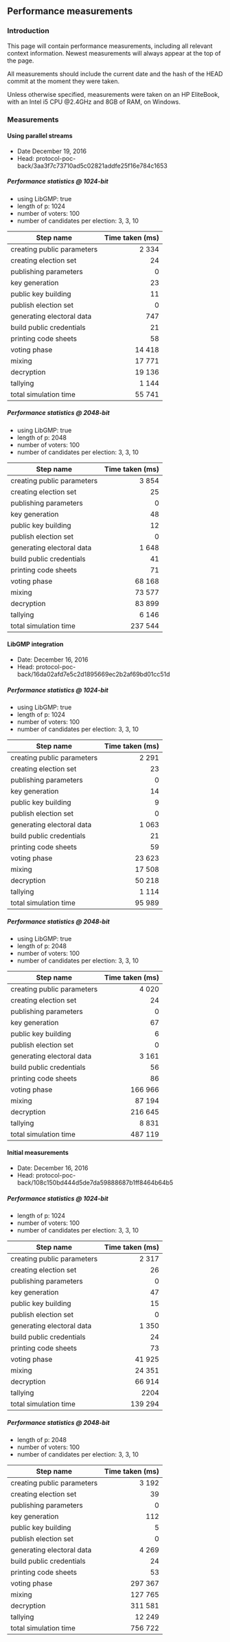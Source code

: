 ## Performance measurements

### Introduction

This page will contain performance measurements, including all relevant context
information.
Newest measurements will always appear at the top of the page.

All measurements should include the current date and the hash of the HEAD commit
at the moment they were taken.

Unless otherwise specified, measurements were taken on an HP EliteBook, with an
 Intel i5 CPU @2.4GHz and 8GB of RAM, on Windows.

### Measurements

#### Using parallel streams

- Date December 19, 2016
- Head: protocol-poc-back/3aa3f7c73710ad5c02821addfe25f16e784c1653

##### Performance statistics @ 1024-bit

- using LibGMP: true
- length of p: 1024
- number of voters: 100
- number of candidates per election: 3, 3, 10

|                      Step name | Time taken (ms) |
| ------------------------------ | --------------: |
|     creating public parameters |           2 334 |
|          creating election set |              24 |
|          publishing parameters |               0 |
|                 key generation |              23 |
|            public key building |              11 |
|           publish election set |               0 |
|      generating electoral data |             747 |
|       build public credentials |              21 |
|           printing code sheets |              58 |
|                   voting phase |          14 418 |
|                         mixing |          17 771 |
|                     decryption |          19 136 |
|                       tallying |           1 144 |
|          total simulation time |          55 741 |

##### Performance statistics @ 2048-bit

- using LibGMP: true
- length of p: 2048
- number of voters: 100
- number of candidates per election: 3, 3, 10

|                      Step name | Time taken (ms) |
| ------------------------------ | --------------: |
|     creating public parameters |           3 854 |
|          creating election set |              25 |
|          publishing parameters |               0 |
|                 key generation |              48 |
|            public key building |              12 |
|           publish election set |               0 |
|      generating electoral data |           1 648 |
|       build public credentials |              41 |
|           printing code sheets |              71 |
|                   voting phase |          68 168 |
|                         mixing |          73 577 |
|                     decryption |          83 899 |
|                       tallying |           6 146 |
|          total simulation time |         237 544 |

#### LibGMP integration

- Date: December 16, 2016
- Head: protocol-poc-back/16da02afd7e5c2d1895669ec2b2af69bd01cc51d

##### Performance statistics @ 1024-bit

- using LibGMP: true
- length of p: 1024
- number of voters: 100
- number of candidates per election: 3, 3, 10

|                      Step name | Time taken (ms) |
| ------------------------------ | --------------: |
|     creating public parameters |           2 291 |
|          creating election set |              23 |
|          publishing parameters |               0 |
|                 key generation |              14 |
|            public key building |               9 |
|           publish election set |               0 |
|      generating electoral data |           1 063 |
|       build public credentials |              21 |
|           printing code sheets |              59 |
|                   voting phase |          23 623 |
|                         mixing |          17 508 |
|                     decryption |          50 218 |
|                       tallying |           1 114 |
|          total simulation time |          95 989 |

##### Performance statistics @ 2048-bit

- using LibGMP: true
- length of p: 2048
- number of voters: 100
- number of candidates per election: 3, 3, 10

|                      Step name | Time taken (ms) |
| ------------------------------ | --------------: |
|     creating public parameters |           4 020 |
|          creating election set |              24 |
|          publishing parameters |               0 |
|                 key generation |              67 |
|            public key building |               6 |
|           publish election set |               0 |
|      generating electoral data |           3 161 |
|       build public credentials |              56 |
|           printing code sheets |              86 |
|                   voting phase |         166 966 |
|                         mixing |          87 194 |
|                     decryption |         216 645 |
|                       tallying |           8 831 |
|          total simulation time |         487 119 |

#### Initial measurements

- Date: December 16, 2016
- Head: protocol-poc-back/108c150bd444d5de7da59888687b1ff8464b64b5

##### Performance statistics @ 1024-bit

- length of p: 1024
- number of voters: 100
- number of candidates per election: 3, 3, 10

|                      Step name | Time taken (ms) |
| ------------------------------ | --------------: |
|     creating public parameters |           2 317 |
|          creating election set |              26 |
|          publishing parameters |               0 |
|                 key generation |              47 |
|            public key building |              15 |
|           publish election set |               0 |
|      generating electoral data |           1 350 |
|       build public credentials |              24 |
|           printing code sheets |              73 |
|                   voting phase |          41 925 |
|                         mixing |          24 351 |
|                     decryption |          66 914 |
|                       tallying |            2204 |
|          total simulation time |         139 294 |

##### Performance statistics @ 2048-bit


- length of p: 2048
- number of voters: 100
- number of candidates per election: 3, 3, 10

|                      Step name | Time taken (ms) |
| ------------------------------ | --------------: |
|     creating public parameters |           3 192 |
|          creating election set |              39 |
|          publishing parameters |               0 |
|                 key generation |             112 |
|            public key building |               5 |
|           publish election set |               0 |
|      generating electoral data |           4 269 |
|       build public credentials |              24 |
|           printing code sheets |              53 |
|                   voting phase |         297 367 |
|                         mixing |         127 765 |
|                     decryption |         311 581 |
|                       tallying |          12 249 |
|          total simulation time |         756 722 |
